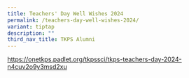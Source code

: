```yaml
---
title: Teachers' Day Well Wishes 2024
permalink: /teachers-day-well-wishes-2024/
variant: tiptap
description: ""
third_nav_title: TKPS Alumni
---
```

<p><a href="https://onetkps.padlet.org/tkpssci/tkps-teachers-day-2024-n4cuv2o9y3msd2xu" rel="noopener noreferrer nofollow" target="_blank">https://onetkps.padlet.org/tkpssci/tkps-teachers-day-2024-n4cuv2o9y3msd2xu</a>
</p>